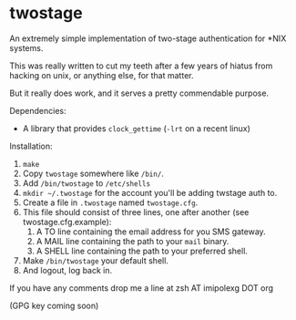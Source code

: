 twostage
========

An extremely simple implementation of two-stage authentication for *NIX systems.

This was really written to cut my teeth after a few years of hiatus from
hacking on unix, or anything else, for that matter.

But it really does work, and it serves a pretty commendable purpose.

Dependencies:

* A library that provides `clock_gettime` (`-lrt` on a recent linux)

Installation:

1. `make`
2. Copy `twostage` somewhere like `/bin/`.
3. Add `/bin/twostage` to `/etc/shells`
4. `mkdir ~/.twostage` for the account you'll be adding twstage auth
   to.
5. Create a file in `.twostage` named `twostage.cfg`.
6. This file should consist of three lines, one after another (see twostage.cfg.example):
    1. A TO line containing the email address for you SMS gateway.
    2. A MAIL line containing the path to your `mail` binary.
    3. A SHELL line containing the path to your preferred shell.
7. Make `/bin/twostage` your default shell.
8. And logout, log back in. 

If you have any comments drop me a line at zsh AT imipolexg DOT org

(GPG key coming soon)
